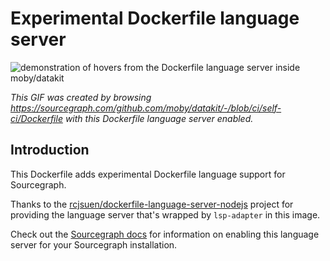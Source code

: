 # Experimental Dockerfile language server 

![demonstration of hovers from the Dockerfile language server inside moby/datakit](https://cl.ly/2f3P2t2j2W2i/Screen%20Recording%202018-05-07%20at%2004.55%20PM.gif)

<!-- TODO(@ggilmore @keegancsmith @felixfbecker): Revisit creating this GIF once improved tooltip and syntax highlighting code lands-->

*This GIF was created by browsing https://sourcegraph.com/github.com/moby/datakit/-/blob/ci/self-ci/Dockerfile with this Dockerfile language server enabled.*

## Introduction

This Dockerfile adds experimental Dockerfile language support for Sourcegraph. 

Thanks to the [rcjsuen/dockerfile-language-server-nodejs](https://github.com/rcjsuen/dockerfile-language-server-nodejs) project for providing the language server that's wrapped by `lsp-adapter` in this image.

Check out the [Sourcegraph docs](http://about.sourcegraph.com/docs/code-intelligence/preview-languages) for information on enabling this language server for your Sourcegraph installation.
